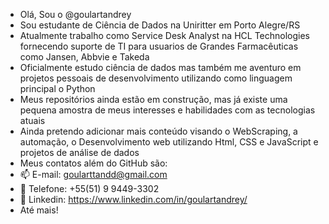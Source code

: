 - Olá, Sou o @goulartandrey
- Sou estudante de Ciência de Dados na Uniritter em Porto Alegre/RS
- Atualmente trabalho como Service Desk Analyst na HCL Technologies fornecendo suporte de TI para usuarios de Grandes Farmacêuticas como Jansen, Abbvie e Takeda
- Oficialmente estudo ciência de dados mas também me aventuro em projetos pessoais de desenvolvimento utilizando como linguagem principal o Python
- Meus repositórios ainda estão em construção, mas já existe uma pequena amostra de meus interesses e habilidades com as tecnologias atuais
- Ainda pretendo adicionar mais conteúdo visando o WebScraping, a automação, o Desenvolvimento web utilizando Html, CSS e JavaScript e projetos de análise de dados
- Meus contatos além do GitHub são:
- 📫 E-mail: goularttandd@gmail.com
- 📱  Telefone: +55(51) 9 9449-3302 
- 💼 Linkedin: https://www.linkedin.com/in/goulartandrey/
- Até mais!
